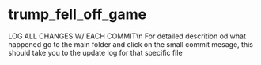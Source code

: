 # trump_fell_off_game
LOG ALL CHANGES W/ EACH COMMIT\n
For detailed descrition od what happened go to the main folder and click on the small commit mesage, this should take you to the update log for that specific file
